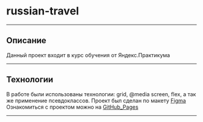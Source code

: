 # russian-travel

___

## Описание

Данный проект входит в курс обучения от Яндекс.Практикума
___
## Технологии

В работе были использованы технологии: grid, @media screen, flex, а так же применение псевдоклассов.
Проект был сделан по макету [Figma](https://www.figma.com/file/5S2WSbEFL6awjVWJ0NWL8Q/Sprint-3_-Russia-_-desktop-%2B-mobile?node-id=28503%3A0)
Ознакомиться с проектом можно на [GitHub_Pages](https://elrokii.github.io/russian-travel/)
___